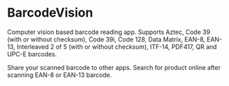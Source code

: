 BarcodeVision
=============

Computer vision based barcode reading app. Supports Aztec, Code 39 (with or without checksum), Code 39i, Code 128, Data Matrix, EAN-8, EAN-13, Interleaved 2 of 5 (with or without checksum), ITF-14, PDF417, QR and UPC-E barcodes.

Share your scanned barcode to other apps. Search for product online after scanning EAN-8 or EAN-13 barcode.


